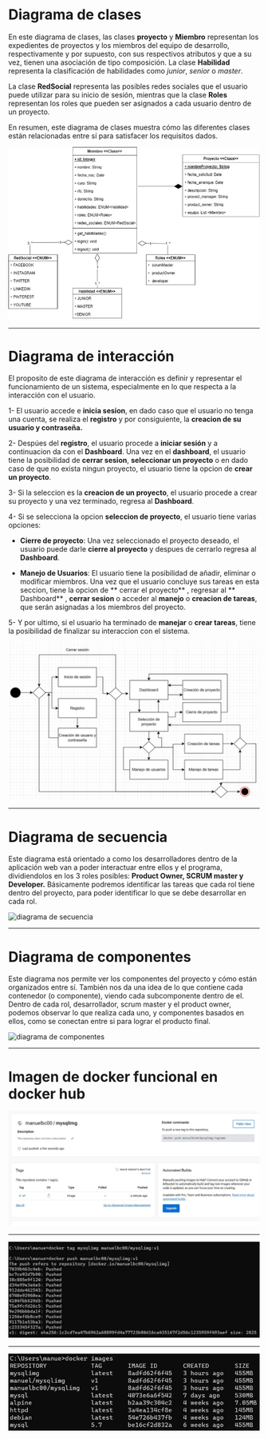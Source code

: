 
# Diagrama de clases

En este diagrama de clases, las clases **proyecto** y **Miembro** representan los expedientes de proyectos y los miembros del equipo de desarrollo, respectivamente y por supuesto, con sus respectivos atributos y que a su vez, tienen una asociación de tipo composición. La clase **Habilidad** representa la clasificación de habilidades como *junior*, *senior* o *master*.

La clase **RedSocial** representa las posibles redes sociales que el usuario puede utilizar para su inicio de sesión, mientras que la clase **Roles**  representan los roles que pueden ser asignados a cada usuario dentro de un proyecto.

En resumen, este diagrama de clases muestra cómo las diferentes clases están relacionadas entre sí para satisfacer los requisitos dados.

![diagrama de clases](https://github.com/ManuelBalderramaCh/manejador-de-proyectos/blob/main/diagrama%20de%20clases.jpg)

------------


# Diagrama de interacción

El proposito de este diagrama de interacción es definir y representar el funcionamiento de un sistema, especialmente en lo que respecta a la interacción con el usuario.

   1- El usuario accede e **inicia sesion**, en dado caso que el usuario no tenga una cuenta, se realiza el **registro** y por consiguiente, la **creacion de su usuario y contraseña.**

   2- Despúes del **registro**, el usuario procede a **iniciar sesión** y a continuacion da con el **Dashboard**.
Una vez en el **dashboard**, el usuario tiene la posibilidad de **cerrar sesion**, **seleccionar un proyecto** o en dado caso de que no exista ningun proyecto, el usuario tiene la opcion de **crear un proyecto**.

3- Si la seleccion es la **creacion de un proyecto**, el usuario procede a crear su proyecto y una vez terminado, regresa al **Dashboard**.

   4- Si se selecciona la opcion **seleccion de proyecto**, el usuario tiene varias opciones:
- **Cierre de proyecto**:
Una vez seleccionado el proyecto deseado, el usuario puede darle **cierre al proyecto** y despues de cerrarlo regresa al **Dashboard**.

- **Manejo de Usuarios**:
El usuario tiene la posibilidad de añadir, eliminar o modificar miembros.
Una vez que el usuario concluye sus tareas en esta seccion, tiene la opcion de ** cerrar el proyecto** , regresar al ** Dashboard** , **cerrar sesion** o acceder al **manejo** o **creacion de tareas**, que serán asignadas a los miembros del proyecto.

5- Y por ultimo, si el usuario ha terminado de **manejar** o **crear tareas**, tiene la      posibilidad de finalizar su interaccion con el sistema.

![diagrama de interaccion](https://github.com/ManuelBalderramaCh/manejador-de-proyectos/blob/main/diagrama%20de%20interaccion.jpeg)

------------
# Diagrama de secuencia

Este diagrama está orientado a como los desarrolladores dentro de la aplicación web van a poder interactuar entre ellos y el programa, dividiendolos en los 3 roles posibles: **Product Owner, SCRUM master y Developer.** Básicamente podremos identificar las tareas que cada rol tiene dentro del proyecto, para poder identificar lo que se debe desarrollar en cada rol.

![diagrama de secuencia](https://github.com/ManuelBalderramaCh/manejador-de-proyectos/blob/main/diagrama-de-secuencia.png)

------------

# Diagrama de componentes

Este diagrama nos permite ver los componentes del proyecto y cómo están organizados entre sí. También nos da una idea de lo que contiene cada contenedor (o componente), viendo cada subcomponente dentro de el. Dentro de cada rol, desarrollador, scrum master y el product owner, podemos observar lo que realiza cada uno, y componentes basados en ellos, como se conectan entre si para lograr el producto final.

![diagrama de componentes](https://github.com/ManuelBalderramaCh/manejador-de-proyectos/blob/main/diagrama-de-componentes.png)

------------

# Imagen de docker funcional en docker hub 

![docker1](https://github.com/ManuelBalderramaCh/manejador-de-proyectos/blob/main/docker1.jpeg)


------------


![docker2](https://github.com/ManuelBalderramaCh/manejador-de-proyectos/blob/main/docker2.jpeg)

------------

![docker3](https://github.com/ManuelBalderramaCh/manejador-de-proyectos/blob/main/docker3.jpeg)

